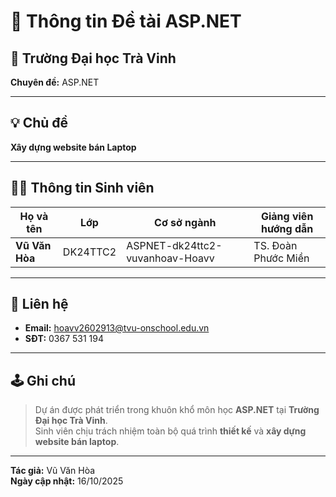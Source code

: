 # 📘 Thông tin Đề tài ASP.NET

## 🏫 Trường Đại học Trà Vinh
**Chuyên đề:** ASP.NET

---

## 💡 Chủ đề
**Xây dựng website bán Laptop**

---

## 👨‍🎓 Thông tin Sinh viên

| Họ và tên     | Lớp       | Cơ sở ngành                             | Giảng viên hướng dẫn |
|----------------|------------|--------------------------------------|-----------------------|
| **Vũ Văn Hòa** | DK24TTC2   | ASPNET-dk24ttc2-vuvanhoav-Hoavv     | TS. Đoàn Phước Miền  |

---

## 📧 Liên hệ

- **Email:** [hoavv2602913@tvu-onschool.edu.vn](mailto:hoavv2602913@tvu-onschool.edu.vn)  
- **SĐT:** 0367 531 194  

---

## 🕹️ Ghi chú

> Dự án được phát triển trong khuôn khổ môn học **ASP.NET** tại **Trường Đại học Trà Vinh**.  
> Sinh viên chịu trách nhiệm toàn bộ quá trình **thiết kế** và **xây dựng website bán laptop**.

---

**Tác giả:** Vũ Văn Hòa  
**Ngày cập nhật:** 16/10/2025
